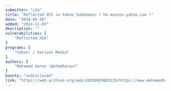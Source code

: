 ```yaml
---
submitter: "c2a"
title: "Reflected XSS in Yahoo Subdomain ( hk.movies.yahoo.com )"
date: "2018-05-30"
added: "2024-11-03"
description: ""
vulnerabilities: [
    "Reflected XSS"
]
programs: [
    "Yahoo! / Verizon Media"
]
authors: [
    "Mohamed Haron (@m7mdharon)"
]
bounty: "undisclosed"
link: "https://web.archive.org/web/20200929003129/https://www.mohamedharon.com/2018/05/reflected-xss-in-hk-yahoo.html"
---
```




